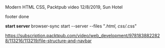 Modern HTML CSS, Packtpub video
12/8/2019, Sun
Hotel

footer done

**start server**
browser-sync start --server --files "*.html, css/*.css"

https://subscription.packtpub.com/video/web_development/9781838822828/113216/113219/file-structure-and-navbar
